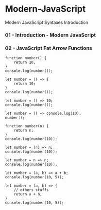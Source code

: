 # Modern-JavaScript
Modern JavaScript Syntaxes Introduction

### 01 - Introduction - Modern JavaScript
### 02 - JavaScript Fat Arrow Functions
```
function number() {
    return 10;
}
console.log(number());
```

```
let number = () => {
    return 10;
}
console.log(number());
```

```
let number = () => 10;
console.log(number());
```

```
let number = () => console.log(10);
number();
```

```
function number(n) {
    return n;
}
console.log(number(10));
```

```
let number = (n) => n;
console.log(number(10));
```

```
let number = n => n;
console.log(number(10));
```

```
let number = (a, b) => a + b;
console.log(number(10, 5));
```

```
let number = (a, b) => {
    // others stuffs
    return a + b;
}
console.log(number(10, 5));
```